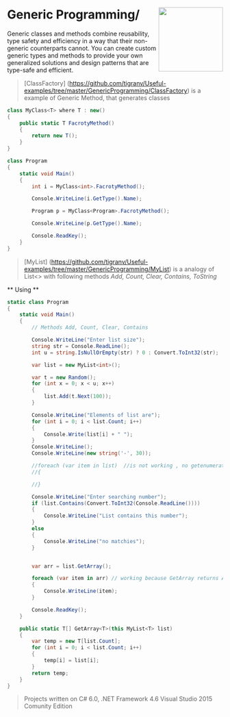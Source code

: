 # Generic Programming/  <img src="https://cloud.githubusercontent.com/assets/24522089/21962098/41a510c8-db36-11e6-95ef-eb392a0a1919.png" align="right" width="150px" height="150px" /> 

Generic classes and methods combine reusability, type safety and efficiency in a way that their non-generic counterparts cannot. You can create custom generic types and methods to provide your own generalized solutions and design patterns that are type-safe and efficient.


> [ClassFactory] (https://github.com/tigranv/Useful-examples/tree/master/GenericProgramming/ClassFactory) is a example of Generic Method, that generates classes 


```c#
class MyClass<T> where T : new()
{
    public static T FacrotyMethod()
    {
        return new T();
    }
}

class Program
{
    static void Main()
    {
        int i = MyClass<int>.FacrotyMethod();

        Console.WriteLine(i.GetType().Name);

        Program p = MyClass<Program>.FacrotyMethod();

        Console.WriteLine(p.GetType().Name);

        Console.ReadKey();
    }
}
```

> [MyList] (https://github.com/tigranv/Useful-examples/tree/master/GenericProgramming/MyList) is a analogy of List<> with following methods *Add, Count, Clear, Contains, ToString*



** Using **

```c#
static class Program
{
    static void Main()
    {
        // Methods Add, Count, Clear, Contains

        Console.WriteLine("Enter list size");
        string str = Console.ReadLine();
        int u = string.IsNullOrEmpty(str) ? 0 : Convert.ToInt32(str);

        var list = new MyList<int>();

        var t = new Random();
        for (int x = 0; x < u; x++)
        {
            list.Add(t.Next(100));
        }

        Console.WriteLine("Elements of list are");
        for (int i = 0; i < list.Count; i++)
        {
            Console.Write(list[i] + " ");
        }
        Console.WriteLine();
        Console.WriteLine(new string('-', 30));

        //foreach (var item in list)  //is not working , no getenumerator
        //{

        //}

        Console.WriteLine("Enter searching number");
        if (list.Contains(Convert.ToInt32(Console.ReadLine())))
        {
            Console.WriteLine("List contains this number");
        }
        else
        {
            Console.WriteLine("no matchies");
        }


        var arr = list.GetArray();

        foreach (var item in arr) // working because GetArray returns Array type
        {
            Console.WriteLine(item);
        }

        Console.ReadKey();
    }

    public static T[] GetArray<T>(this MyList<T> list)
    {
        var temp = new T[list.Count];
        for (int i = 0; i < list.Count; i++)
        {
            temp[i] = list[i];
        }
        return temp;
    }
}

```

> Projects written on C# 6.0, .NET Framework 4.6 Visual Studio 2015 Comunity Edition
